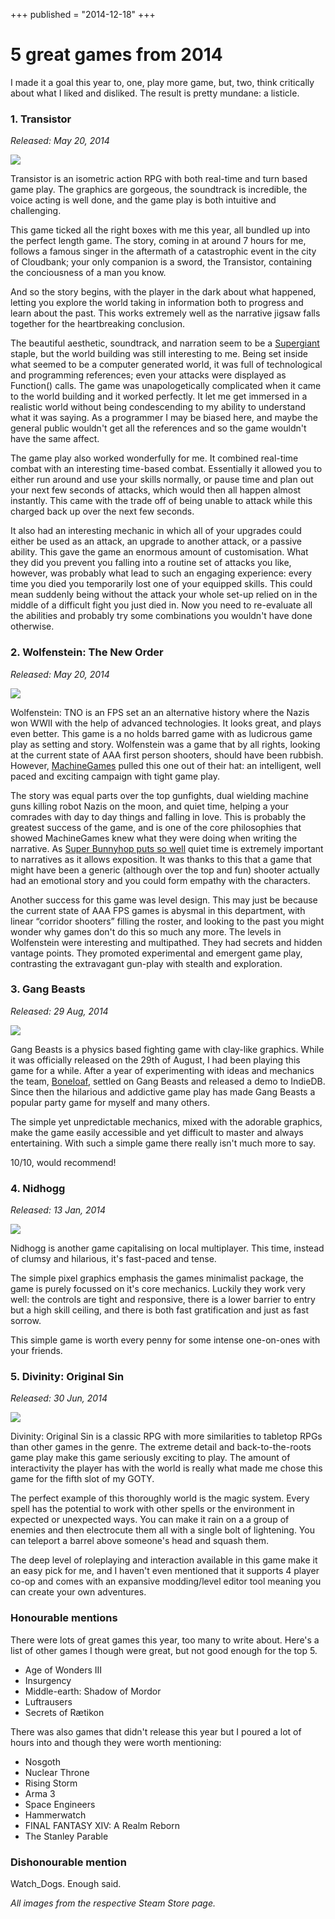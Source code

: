 +++
published = "2014-12-18"
+++

# 5 great games from 2014

I made it a goal this year to, one, play more game, but, two, think critically
about what I liked and disliked. The result is pretty mundane: a listicle.

### 1. Transistor

*Released: May 20, 2014*

![](https://cdn-images-1.medium.com/max/1600/0*HIjK85gqbsyoYs0o.)

Transistor is an isometric action RPG with both real-time and turn based game
play. The graphics are gorgeous, the soundtrack is incredible, the voice acting
is well done, and the game play is both intuitive and challenging.

This game ticked all the right boxes with me this year, all bundled up into the
perfect length game. The story, coming in at around 7 hours for me, follows a
famous singer in the aftermath of a catastrophic event in the city of Cloudbank;
your only companion is a sword, the Transistor, containing the conciousness of a
man you know.

And so the story begins, with the player in the dark about what happened,
letting you explore the world taking in information both to progress and learn
about the past. This works extremely well as the narrative jigsaw falls together
for the heartbreaking conclusion.

The beautiful aesthetic, soundtrack, and narration seem to be a
[Supergiant](http://www.supergiantgames.com/) staple, but the world building was
still interesting to me. Being set inside what seemed to be a computer generated
world, it was full of technological and programming references; even your
attacks were displayed as Function() calls. The game was unapologetically
complicated when it came to the world building and it worked perfectly. It let
me get immersed in a realistic world without being condescending to my ability
to understand what it was saying. As a programmer I may be biased here, and
maybe the general public wouldn't get all the references and so the game
wouldn't have the same affect.

The game play also worked wonderfully for me. It combined real-time combat with
an interesting time-based combat. Essentially it allowed you to either run
around and use your skills normally, or pause time and plan out your next few
seconds of attacks, which would then all happen almost instantly. This came with
the trade off of being unable to attack while this charged back up over the next
few seconds.

It also had an interesting mechanic in which all of your upgrades could either
be used as an attack, an upgrade to another attack, or a passive ability. This
gave the game an enormous amount of customisation. What they did you prevent you
falling into a routine set of attacks you like, however, was probably what lead
to such an engaging experience: every time you died you temporarily lost one of
your equipped skills. This could mean suddenly being without the attack your
whole set-up relied on in the middle of a difficult fight you just died in. Now
you need to re-evaluate all the abilities and probably try some combinations you
wouldn't have done otherwise.

### 2. Wolfenstein: The New Order

*Released: May 20, 2014*

![](https://cdn-images-1.medium.com/max/1600/0*O2ikzXQ8oe23YkKl.)

Wolfenstein: TNO is an FPS set an an alternative history where the Nazis won
WWII with the help of advanced technologies. It looks great, and plays even
better. This game is a no holds barred game with as ludicrous game play as
setting and story. Wolfenstein was a game that by all rights, looking at the
current state of AAA first person shooters, should have been rubbish. However,
[MachineGames](http://www.machinegames.com/) pulled this one out of their hat:
an intelligent, well paced and exciting campaign with tight game play.

The story was equal parts over the top gunfights, dual wielding machine guns
killing robot Nazis on the moon, and quiet time, helping a your comrades with
day to day things and falling in love. This is probably the greatest success of
the game, and is one of the core philosophies that showed MachineGames knew what
they were doing when writing the narrative. As [Super Bunnyhop puts so
well](https://www.youtube.com/watch?v=rCxR__N0_is) quiet time is extremely
important to narratives as it allows exposition. It was thanks to this that a
game that might have been a generic (although over the top and fun) shooter
actually had an emotional story and you could form empathy with the characters.

Another success for this game was level design. This may just be because the
current state of AAA FPS games is abysmal in this department, with linear
“corridor shooters” filling the roster, and looking to the past you might wonder
why games don't do this so much any more. The levels in Wolfenstein were
interesting and multipathed. They had secrets and hidden vantage points. They
promoted experimental and emergent game play, contrasting the extravagant
gun-play with stealth and exploration.

### 3. Gang Beasts

*Released: 29 Aug, 2014*

![](https://cdn-images-1.medium.com/max/1600/0*Na7H8B-lBRSK36EB.)

Gang Beasts is a physics based fighting game with clay-like graphics. While it
was officially released on the 29th of August, I had been playing this game for
a while. After a year of experimenting with ideas and mechanics the team,
[Boneloaf](http://boneloafery.com/), settled on Gang Beasts and released a demo
to IndieDB. Since then the hilarious and addictive game play has made Gang
Beasts a popular party game for myself and many others.

The simple yet unpredictable mechanics, mixed with the adorable graphics, make
the game easily accessible and yet difficult to master and always entertaining.
With such a simple game there really isn't much more to say.

10/10, would recommend!

### 4. Nidhogg

*Released: 13 Jan, 2014*

![](https://cdn-images-1.medium.com/max/1600/0*OTnSkJAhwbly7V54.)

Nidhogg is another game capitalising on local multiplayer. This time, instead of
clumsy and hilarious, it's fast-paced and tense.

The simple pixel graphics emphasis the games minimalist package, the game is
purely focussed on it's core mechanics. Luckily they work very well: the
controls are tight and responsive, there is a lower barrier to entry but a high
skill ceiling, and there is both fast gratification and just as fast sorrow.

This simple game is worth every penny for some intense one-on-ones with your
friends.

### 5. Divinity: Original Sin

*Released: 30 Jun, 2014*

![](https://cdn-images-1.medium.com/max/1600/0*BYnH2rj1EnspoxGa.)

Divinity: Original Sin is a classic RPG with more similarities to tabletop RPGs
than other games in the genre. The extreme detail and back-to-the-roots game
play make this game seriously exciting to play. The amount of interactivity the
player has with the world is really what made me chose this game for the fifth
slot of my GOTY.

The perfect example of this thoroughly world is the magic system. Every spell
has the potential to work with other spells or the environment in expected or
unexpected ways. You can make it rain on a a group of enemies and then
electrocute them all with a single bolt of lightening. You can teleport a barrel
above someone's head and squash them.

The deep level of roleplaying and interaction available in this game make it an
easy pick for me, and I haven't even mentioned that it supports 4 player co-op
and comes with an expansive modding/level editor tool meaning you can create
your own adventures.

### Honourable mentions

There were lots of great games this year, too many to write about. Here's a list
of other games I though were great, but not good enough for the top 5.

* Age of Wonders III
* Insurgency
* Middle-earth: Shadow of Mordor
* Luftrausers
* Secrets of Rætikon

There was also games that didn't release this year but I poured a lot of hours
into and though they were worth mentioning:

* Nosgoth
* Nuclear Throne
* Rising Storm
* Arma 3
* Space Engineers
* Hammerwatch
* FINAL FANTASY XIV: A Realm Reborn
* The Stanley Parable

### Dishonourable mention

Watch_Dogs. Enough said.

*All images from the respective Steam Store page.*
